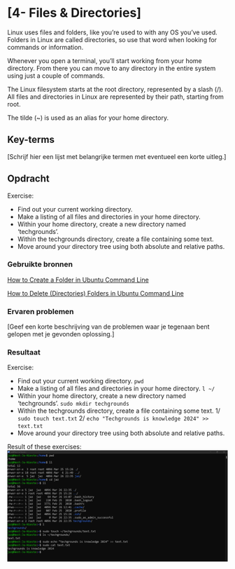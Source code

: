 # [4- Files & Directories]

Linux uses files and folders, like you’re used to with any OS you’ve used. Folders in Linux are called directories, so use that word when looking for commands or information.

Whenever you open a terminal, you’ll start working from your home directory. From there you can move to any directory in the entire system using just a couple of commands.

The Linux filesystem starts at the root directory, represented by a slash (/). All files and directories in Linux are represented by their path, starting from root.

The tilde (~) is used as an alias for your home directory.

## Key-terms

[Schrijf hier een lijst met belangrijke termen met eventueel een korte uitleg.]

## Opdracht

Exercise:

- Find out your current working directory.
- Make a listing of all files and directories in your home directory.
- Within your home directory, create a new directory named ‘techgrounds’.
- Within the techgrounds directory, create a file containing some text.
- Move around your directory tree using both absolute and relative paths.

### Gebruikte bronnen

[How to Create a Folder in Ubuntu Command Line](https://learnubuntu.com/create-folder/)

[How to Delete (Directories) Folders in Ubuntu Command Line](https://learnubuntu.com/delete-folders/)

### Ervaren problemen

[Geef een korte beschrijving van de problemen waar je tegenaan bent gelopen met je gevonden oplossing.]

### Resultaat

Exercise:

- Find out your current working directory. `pwd`
- Make a listing of all files and directories in your home directory. `l ~/`
- Within your home directory, create a new directory named ‘techgrounds’. `sudo mkdir techgrounds`
- Within the techgrounds directory, create a file containing some text.
  1/ `sudo touch text.txt` 
  2/ `echo "Techgrounds is knowledge 2024" >> text.txt`
- Move around your directory tree using both absolute and relative paths.

Result of these exercises:
![dir&txt.png](dir&txt.png)

